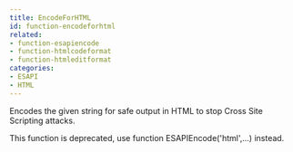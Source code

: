 ```yaml
---
title: EncodeForHTML
id: function-encodeforhtml
related:
- function-esapiencode
- function-htmlcodeformat
- function-htmleditformat
categories:
- ESAPI
- HTML
---
```


Encodes the given string for safe output in HTML to stop Cross Site Scripting attacks.

This function is deprecated, use function ESAPIEncode('html',...) instead.
